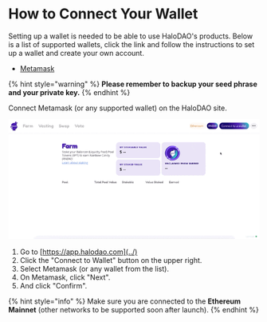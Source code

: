 # How to Connect Your Wallet

Setting up a wallet is needed to be able to use HaloDAO's products. Below is a list of supported wallets, click the link and follow the instructions to set up a wallet and create your own account.

* [Metamask](https://metamask.io/)

{% hint style="warning" %}
**Please remember to backup your seed phrase and your private key.**
{% endhint %}

Connect Metamask \(or any supported wallet\) on the HaloDAO site.

![](../.gitbook/assets/cleanshot-2021-06-08-at-20.44.10.gif)

1. Go to [https://app.halodao.com](../)
2. Click the "Connect to Wallet" button on the upper right.
3. Select Metamask \(or any wallet from the list\).
4. On Metamask, click "Next".
5. And click "Confirm".

{% hint style="info" %}
Make sure you are connected to the **Ethereum** **Mainnet** \(other networks to be supported soon after launch\).
{% endhint %}


